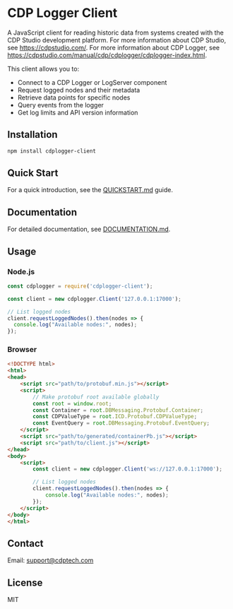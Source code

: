 # CDP Logger Client

A JavaScript client for reading historic data from systems created with the CDP Studio development platform.
For more information about CDP Studio, see https://cdpstudio.com/.
For more information about CDP Logger, see https://cdpstudio.com/manual/cdp/cdplogger/cdplogger-index.html.

This client allows you to:
- Connect to a CDP Logger or LogServer component
- Request logged nodes and their metadata
- Retrieve data points for specific nodes
- Query events from the logger
- Get log limits and API version information

## Installation

```bash
npm install cdplogger-client
```

## Quick Start

For a quick introduction, see the [QUICKSTART.md](QUICKSTART.md) guide.

## Documentation

For detailed documentation, see [DOCUMENTATION.md](DOCUMENTATION.md).

## Usage

### Node.js

```javascript
const cdplogger = require('cdplogger-client');

const client = new cdplogger.Client('127.0.0.1:17000');

// List logged nodes
client.requestLoggedNodes().then(nodes => {
  console.log("Available nodes:", nodes);
});
```

### Browser

```html
<!DOCTYPE html>
<html>
<head>
    <script src="path/to/protobuf.min.js"></script>
    <script>
        // Make protobuf root available globally
        const root = window.root;
        const Container = root.DBMessaging.Protobuf.Container;
        const CDPValueType = root.ICD.Protobuf.CDPValueType;
        const EventQuery = root.DBMessaging.Protobuf.EventQuery;
    </script>
    <script src="path/to/generated/containerPb.js"></script>
    <script src="path/to/client.js"></script>
</head>
<body>
    <script>
        const client = new cdplogger.Client('ws://127.0.0.1:17000');

        // List logged nodes
        client.requestLoggedNodes().then(nodes => {
            console.log("Available nodes:", nodes);
        });
    </script>
</body>
</html>
```

## Contact

Email: support@cdptech.com

## License

MIT